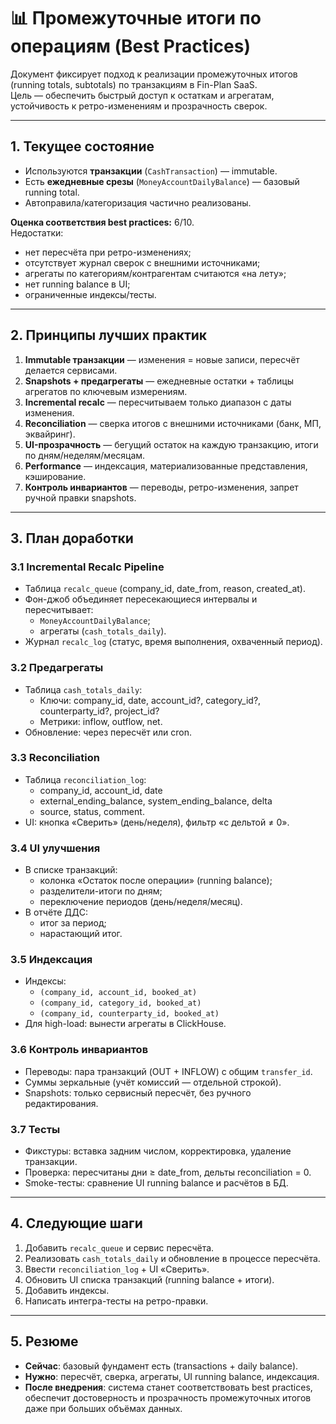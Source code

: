 # 📊 Промежуточные итоги по операциям (Best Practices)

Документ фиксирует подход к реализации промежуточных итогов (running totals, subtotals) по транзакциям в Fin-Plan SaaS.  
Цель — обеспечить быстрый доступ к остаткам и агрегатам, устойчивость к ретро-изменениям и прозрачность сверок.

---

## 1. Текущее состояние

- Используются **транзакции** (`CashTransaction`) — immutable.
- Есть **ежедневные срезы** (`MoneyAccountDailyBalance`) — базовый running total.
- Автоправила/категоризация частично реализованы.

**Оценка соответствия best practices:** 6/10.  
Недостатки:
- нет пересчёта при ретро-изменениях;
- отсутствует журнал сверок с внешними источниками;
- агрегаты по категориям/контрагентам считаются «на лету»;
- нет running balance в UI;
- ограниченные индексы/тесты.

---

## 2. Принципы лучших практик

1. **Immutable транзакции** — изменения = новые записи, пересчёт делается сервисами.
2. **Snapshots + предагрегаты** — ежедневные остатки + таблицы агрегатов по ключевым измерениям.
3. **Incremental recalc** — пересчитываем только диапазон с даты изменения.
4. **Reconciliation** — сверка итогов с внешними источниками (банк, МП, эквайринг).
5. **UI-прозрачность** — бегущий остаток на каждую транзакцию, итоги по дням/неделям/месяцам.
6. **Performance** — индексация, материализованные представления, кэширование.
7. **Контроль инвариантов** — переводы, ретро-изменения, запрет ручной правки snapshots.

---

## 3. План доработки

### 3.1 Incremental Recalc Pipeline
- Таблица `recalc_queue` (company_id, date_from, reason, created_at).
- Фон-джоб объединяет пересекающиеся интервалы и пересчитывает:
    - `MoneyAccountDailyBalance`;
    - агрегаты (`cash_totals_daily`).
- Журнал `recalc_log` (статус, время выполнения, охваченный период).

### 3.2 Предагрегаты
- Таблица `cash_totals_daily`:
    - Ключи: company_id, date, account_id?, category_id?, counterparty_id?, project_id?
    - Метрики: inflow, outflow, net.
- Обновление: через пересчёт или cron.

### 3.3 Reconciliation
- Таблица `reconciliation_log`:
    - company_id, account_id, date
    - external_ending_balance, system_ending_balance, delta
    - source, status, comment.
- UI: кнопка «Сверить» (день/неделя), фильтр «с дельтой ≠ 0».

### 3.4 UI улучшения
- В списке транзакций:
    - колонка «Остаток после операции» (running balance);
    - разделители-итоги по дням;
    - переключение периодов (день/неделя/месяц).
- В отчёте ДДС:
    - итог за период;
    - нарастающий итог.

### 3.5 Индексация
- Индексы:
    - `(company_id, account_id, booked_at)`
    - `(company_id, category_id, booked_at)`
    - `(company_id, counterparty_id, booked_at)`
- Для high-load: вынести агрегаты в ClickHouse.

### 3.6 Контроль инвариантов
- Переводы: пара транзакций (OUT + INFLOW) с общим `transfer_id`.
- Суммы зеркальные (учёт комиссий — отдельной строкой).
- Snapshots: только сервисный пересчёт, без ручного редактирования.

### 3.7 Тесты
- Фикстуры: вставка задним числом, корректировка, удаление транзакции.
- Проверка: пересчитаны дни ≥ date_from, дельты reconciliation = 0.
- Smoke-тесты: сравнение UI running balance и расчётов в БД.

---

## 4. Следующие шаги

1. Добавить `recalc_queue` и сервис пересчёта.
2. Реализовать `cash_totals_daily` и обновление в процессе пересчёта.
3. Ввести `reconciliation_log` + UI «Сверить».
4. Обновить UI списка транзакций (running balance + итоги).
5. Добавить индексы.
6. Написать интегра-тесты на ретро-правки.

---

## 5. Резюме

- **Сейчас**: базовый фундамент есть (transactions + daily balance).
- **Нужно**: пересчёт, сверка, агрегаты, UI running balance, индексация.
- **После внедрения**: система станет соответствовать best practices, обеспечит достоверность и прозрачность промежуточных итогов даже при больших объёмах данных.
